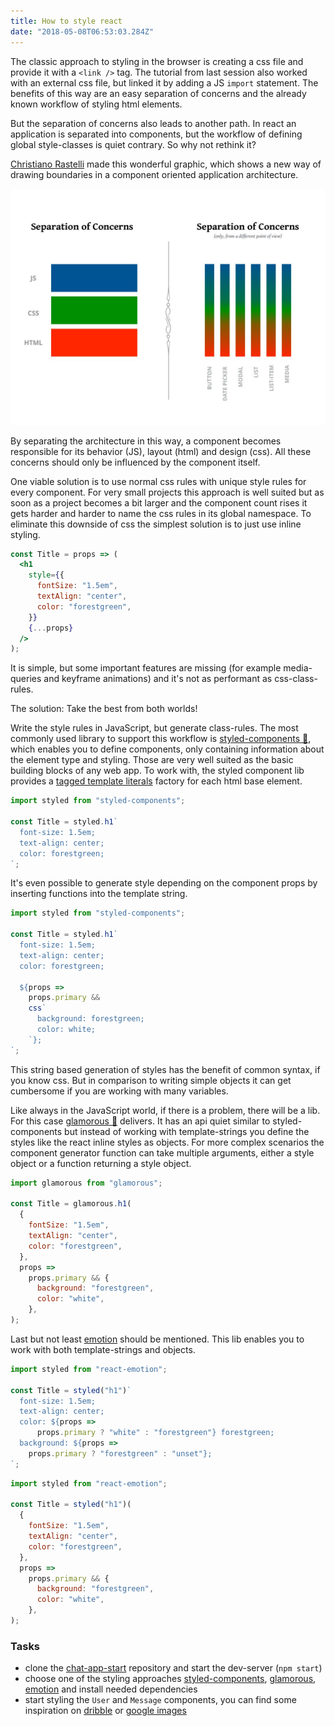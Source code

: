```yaml
---
title: How to style react
date: "2018-05-08T06:53:03.284Z"
---
```


The classic approach to styling in the browser is creating a
css file and provide it with a `<link />` tag. The tutorial
from last session also worked with an external css file, but
linked it by adding a JS `import` statement. The benefits of
this way are an easy separation of concerns and the already
known workflow of styling html elements.

But the separation of concerns also leads to another path.
In react an application is separated into components, but
the workflow of defining global style-classes is quiet
contrary. So why not rethink it?

[Christiano Rastelli](https://twitter.com/areaweb) made this
wonderful graphic, which shows a new way of drawing
boundaries in a component oriented application architecture.

![separation of concerns](./separation-of-concerns.jpg)

By separating the architecture in this way, a component
becomes responsible for its behavior (JS), layout (html) and
design (css). All these concerns should only be influenced
by the component itself.

One viable solution is to use normal css rules with unique
style rules for every component. For very small projects
this approach is well suited but as soon as a project
becomes a bit larger and the component count rises it gets
harder and harder to name the css rules in its global
namespace. To eliminate this downside of css the simplest
solution is to just use inline styling.

```jsx
const Title = props => (
  <h1
    style={{
      fontSize: "1.5em",
      textAlign: "center",
      color: "forestgreen",
    }}
    {...props}
  />
);
```

It is simple, but some important features are missing (for
example media-queries and keyframe animations) and it's not
as performant as css-class-rules.

The solution: Take the best from both worlds!

Write the style rules in JavaScript, but generate
class-rules. The most commonly used library to support this
workflow is
[styled-components 💅](https://github.com/styled-components/styled-components),
which enables you to define components, only containing
information about the element type and styling. Those are
very well suited as the basic building blocks of any web
app. To work with, the styled component lib provides a
[tagged template literals](https://www.styled-components.com/docs/advanced#tagged-template-literals)
factory for each html base element.

```jsx
import styled from "styled-components";

const Title = styled.h1`
  font-size: 1.5em;
  text-align: center;
  color: forestgreen;
`;
```

It's even possible to generate style depending on the
component props by inserting functions into the template
string.

```jsx
import styled from "styled-components";

const Title = styled.h1`
  font-size: 1.5em;
  text-align: center;
  color: forestgreen;

  ${props =>
    props.primary &&
    css`
      background: forestgreen;
      color: white;
    `};
`;
```

This string based generation of styles has the benefit of
common syntax, if you know css. But in comparison to writing
simple objects it can get cumbersome if you are working with
many variables.

Like always in the JavaScript world, if there is a problem,
there will be a lib. For this case
[glamorous 💄](https://github.com/paypal/glamorous)
delivers. It has an api quiet similar to styled-components
but instead of working with template-strings you define the
styles like the react inline styles as objects. For more
complex scenarios the component generator function can take
multiple arguments, either a style object or a function
returning a style object.

```jsx
import glamorous from "glamorous";

const Title = glamorous.h1(
  {
    fontSize: "1.5em",
    textAlign: "center",
    color: "forestgreen",
  },
  props =>
    props.primary && {
      background: "forestgreen",
      color: "white",
    },
);
```

Last but not least
[emotion](https://github.com/emotion-js/emotion) should be
mentioned. This lib enables you to work with both
template-strings and objects.

```jsx
import styled from "react-emotion";

const Title = styled("h1")`
  font-size: 1.5em;
  text-align: center;
  color: ${props =>
      props.primary ? "white" : "forestgreen"} forestgreen;
  background: ${props =>
    props.primary ? "forestgreen" : "unset"};
`;
```

```jsx
import styled from "react-emotion";

const Title = styled("h1")(
  {
    fontSize: "1.5em",
    textAlign: "center",
    color: "forestgreen",
  },
  props =>
    props.primary && {
      background: "forestgreen",
      color: "white",
    },
);
```

### Tasks

* clone the
  [chat-app-start](https://github.com/kaoDev/chat-app-start)
  repository and start the dev-server (`npm start`)
* choose one of the styling approaches
  [styled-components](https://www.styled-components.com/docs/basics#installation),
  [glamorous](https://glamorous.rocks/),
  [emotion](https://emotion.sh/docs/install) and install
  needed dependencies
* start styling the `User` and `Message` components, you can
  find some inspiration on
  [dribble](https://dribbble.com/search?q=chat+ui) or
  [google images](https://www.google.de/search?q=chat+ui+example&tbm=isch)
